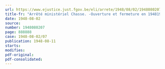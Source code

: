 ```yaml
---
url: https://www.ejustice.just.fgov.be/eli/arrete/1948/08/02/1948080207/justel
title-fr: "Arrêté ministériel Chasse. -Ouverture et fermeture en 19481949"
date: 1948-08-02
source:
number: 1948080207
page: 888888
case: 1948-08-02/07
publication: 1948-08-11
starts:
modifies:
pdf-original:
pdf-consolidated:
---
```


